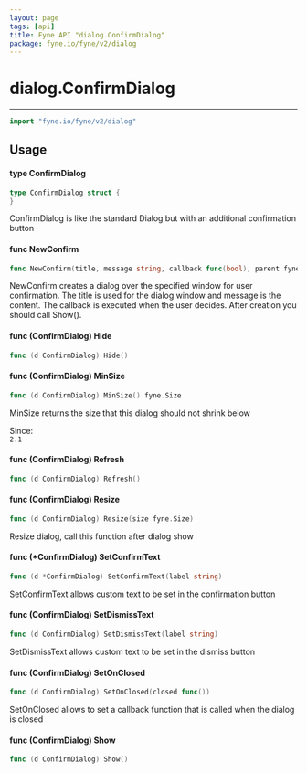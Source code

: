 ```yaml
---
layout: page
tags: [api]
title: Fyne API "dialog.ConfirmDialog"
package: fyne.io/fyne/v2/dialog
---
```


# dialog.ConfirmDialog
---
```go
import "fyne.io/fyne/v2/dialog"
```

## Usage

#### type ConfirmDialog

```go
type ConfirmDialog struct {
}
```

ConfirmDialog is like the standard Dialog but with an additional confirmation button

#### func  NewConfirm

```go
func NewConfirm(title, message string, callback func(bool), parent fyne.Window) *ConfirmDialog
```
NewConfirm creates a dialog over the specified window for user confirmation. The title is used for the dialog window and message is the content. The callback is executed when the user decides. After creation you should call Show().

#### func (ConfirmDialog) Hide

```go
func (d ConfirmDialog) Hide()
```

#### func (ConfirmDialog) MinSize

```go
func (d ConfirmDialog) MinSize() fyne.Size
```
MinSize returns the size that this dialog should not shrink below


<div class="since">Since: <code>
2.1</code></div>

#### func (ConfirmDialog) Refresh

```go
func (d ConfirmDialog) Refresh()
```

#### func (ConfirmDialog) Resize

```go
func (d ConfirmDialog) Resize(size fyne.Size)
```
Resize dialog, call this function after dialog show

#### func (*ConfirmDialog) SetConfirmText

```go
func (d *ConfirmDialog) SetConfirmText(label string)
```
SetConfirmText allows custom text to be set in the confirmation button

#### func (ConfirmDialog) SetDismissText

```go
func (d ConfirmDialog) SetDismissText(label string)
```
SetDismissText allows custom text to be set in the dismiss button

#### func (ConfirmDialog) SetOnClosed

```go
func (d ConfirmDialog) SetOnClosed(closed func())
```
SetOnClosed allows to set a callback function that is called when the dialog is closed

#### func (ConfirmDialog) Show

```go
func (d ConfirmDialog) Show()
```
